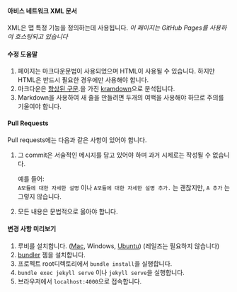 #### 아비스 네트워크 XML 문서

XML은 맵 특정 기능을 정의하는데 사용됩니다.
_이 페이지는 GitHub Pages를 사용하여 호스팅되고 있습니다_

#### 수정 도움말

1. 페이지는 마크다운문법이 사용되었으며 HTML이 사용될 수 있습니다. 하지만 HTML은 반드시 필요한 경우에만 사용해야 합니다.
2. 마크다운은 [향상된 구문](https://kramdown.gettalong.org/syntax.html).을 가진 [kramdown](https://kramdown.gettalong.org/)으로 분석됩니다.
3. Markdown을 사용하여 새 줄을 만들려면 두개의 여백을 사용해야 하므로 주의를 기울여야 합니다.


#### Pull Requests

Pull requests에는 다음과 같은 사항이 있어야 합니다.

1. 그 commit은 서술적인 메시지를 담고 있어야 하며 과거 시제로는 작성될 수 없습니다.

   예를 들어:  
   `A모듈에 대한 자세한 설명` 이나 `A모듈에 대한 자세한 설명 추가.` 는 괜찮지만, `A 추가` 는 그렇지 않습니다.

2. 모든 내용은 문법적으로 옳아야 합니다.


#### 변경 사항 미리보기

1. 루비를 설치합니다. ([Mac](https://gorails.com/setup/osx/10.11-el-capitan), Windows, [Ubuntu](https://gorails.com/setup/ubuntu/15.10)) (레일즈는 필요하지 않습니다)
2. [bundler](http://bundler.io) 젬을 설치합니다.
2. 프로젝트 root디렉토리에서 `bundle install`을 실행합니다.
3. `bundle exec jekyll serve` 이나 `jekyll serve`을 실행합니다.
4. 브라우저에서 `localhost:4000`으로 접속합니다.
